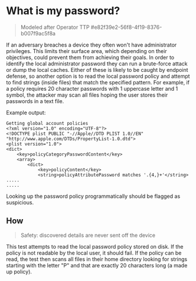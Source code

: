 # What is my password?

> Modeled after Operator TTP #e82f39e2-56f8-4f19-8376-b007f9ac5f8a

If an adversary breaches a device they often won't have administrator privileges. This limits their surface area, which depending on their objectives, could prevent them from achieving their goals. In order to identify the local administrator password they can run a brute-force attack or dump the local caches. 
Either of these is likely to be caught by endpoint defense, so another option is to read the local password policy and attempt to find strings (inside files)
that match the specified pattern. For example, if a policy requires 20 character passwords with 1 uppercase letter and 1 symbol, the attacker may scan all files
hoping the user stores their passwords in a text file.

Example output: 
```
Getting global account policies
<?xml version="1.0" encoding="UTF-8"?>
<!DOCTYPE plist PUBLIC "-//Apple//DTD PLIST 1.0//EN" "http://www.apple.com/DTDs/PropertyList-1.0.dtd">
<plist version="1.0">
<dict>
	<key>policyCategoryPasswordContent</key>
	<array>
		<dict>
			<key>policyContent</key>
			<string>policyAttributePassword matches '.{4,}+'</string>
.....
.....
```

Looking up the password policy programmatically should be flagged as suspicious.

## How

> Safety: discovered details are never sent off the device

This test attempts to read the local password policy stored on disk. If the policy is not readable by the local user, it should fail. If the policy can be read, the test then scans all files in their home directory looking for strings starting with the letter "P" and that are exactly 20 characters long (a made up policy).
